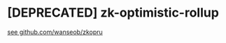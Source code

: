 # [DEPRECATED] zk-optimistic-rollup

[see github.com/wanseob/zkopru](https://github.com/wanseob/zkopru)
